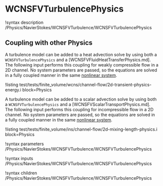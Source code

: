 # WCNSFVTurbulencePhysics

!syntax description /Physics/NavierStokes/WCNSFVTurbulence/WCNSFVTurbulencePhysics

## Coupling with other Physics

A turbulence model can be added to a heat advection solve by using both a `WCNSFVTurbulencePhysics` and a [WCNSFVFluidHeatTransferPhysics.md].
The following input performs this coupling for weakly compressible flow in a 2D channel.
No system parameters are passed, so the equations are solved in a fully coupled manner in the same [nonlinear system](systems/NonlinearSystem.md).

!listing test/tests/finite_volume/wcns/channel-flow/2d-transient-physics-energy.i block=Physics

A turbulence model can be added to a scalar advection solve by using both a `WCNSFVTurbulencePhysics` and a [WCNSFVScalarTransportPhysics.md].
The following input performs this coupling for incompressible flow in a 2D channel.
No system parameters are passed, so the equations are solved in a fully coupled manner in the same [nonlinear system](systems/NonlinearSystem.md).

!listing test/tests/finite_volume/ins/channel-flow/2d-mixing-length-physics.i block=Physics

!syntax parameters /Physics/NavierStokes/WCNSFVTurbulence/WCNSFVTurbulencePhysics

!syntax inputs /Physics/NavierStokes/WCNSFVTurbulence/WCNSFVTurbulencePhysics

!syntax children /Physics/NavierStokes/WCNSFVTurbulence/WCNSFVTurbulencePhysics
